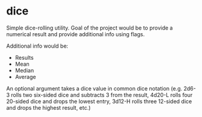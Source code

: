 # dice
Simple dice-rolling utility. Goal of the project would be to provide a numerical result and provide additional info using flags.

Additional info would be:

* Results
* Mean
* Median
* Average

An optional argument takes a dice value in common dice notation (e.g. 2d6-3 rolls two six-sided dice and subtracts 3 from the result, 4d20-L rolls four 20-sided dice and drops the lowest entry, 3d12-H rolls three 12-sided dice and drops the highest result, etc.)
